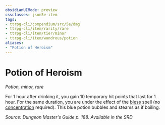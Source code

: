 ```yaml
---
obsidianUIMode: preview
cssclasses: json5e-item
tags:
- ttrpg-cli/compendium/src/5e/dmg
- ttrpg-cli/item/rarity/rare
- ttrpg-cli/item/tier/minor
- ttrpg-cli/item/wondrous/potion
aliases: 
- "Potion of Heroism"
---
```

# Potion of Heroism
*Potion, minor, rare*  



For 1 hour after drinking it, you gain 10 temporary hit points that last for 1 hour. For the same duration, you are under the effect of the [bless](/CLI/spells/bless.md) spell (no [concentration](/CLI/conditions.md#Concentration) required). This blue potion bubbles and steams as if boiling.

*Source: Dungeon Master's Guide p. 188. Available in the <span title='Systems Reference Document (5.1)'>SRD</span>*
